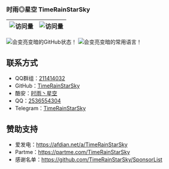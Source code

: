 ### 时雨◎星空 TimeRainStarSky
<!--
**TimeRainStarSky/TimeRainStarSky** is a ✨ _special_ ✨ repository because its `README.md` (this file) appears on your GitHub profile.

Here are some ideas to get you started:

- 🔭 I’m currently working on ...
- 🌱 I’m currently learning ...
- 👯 I’m looking to collaborate on ...
- 🤔 I’m looking for help with ...
- 💬 Ask me about ...
- 📫 How to reach me: ...
- 😄 Pronouns: ...
- ⚡ Fun fact: ...
-->
|![访问量](https://visitor-badge.glitch.me/badge?page_id=TimeRainStarSky&left_text=访%20问%20量)|![访问量](https://profile-counter.glitch.me/TimeRainStarSky/count.svg)|
|-|-|

<div>
  <picture>
    <source media="(prefers-color-scheme: dark)" srcset="https://github-readme-stats.vercel.app/api?username=TimeRainStarSky&show_icons=true&locale=cn&theme=github_dark">
    <source media="(prefers-color-scheme: light)" srcset="https://github-readme-stats.vercel.app/api?username=TimeRainStarSky&show_icons=true&locale=cn">
    <img alt="会变亮变暗的GitHub状态！" src="https://github-readme-stats.vercel.app/api?username=TimeRainStarSky&show_icons=true&locale=cn">
  </picture>
  <picture>
    <source media="(prefers-color-scheme: dark)" srcset="https://github-readme-stats.vercel.app/api/top-langs?username=TimeRainStarSky&locale=cn&theme=github_dark">
    <source media="(prefers-color-scheme: light)" srcset="https://github-readme-stats.vercel.app/api/top-langs?username=TimeRainStarSky&locale=cn">
    <img alt="会变亮变暗的常用语言！" src="https://github-readme-stats.vercel.app/api/top-langs?username=TimeRainStarSky&locale=cn">
  </picture>
</div>

## 联系方式
- QQ群组：[211414032](https://jq.qq.com/?k=QU1xGLEB)
- GitHub：[TimeRainStarSky](https://github.com/TimeRainStarSky)
- 酷安：[时雨丶星空](http://www.coolapk.com/u/2650948)
- QQ：[2536554304](https://qm.qq.com/cgi-bin/qm/qr?k=x8LtlP8vwZs7qLwmsbCsyLoAHy7Et1Pj)
- Telegram：[TimeRainStarSky](https://t.me/TimeRainStarSky)

## 赞助支持
- 爱发电：<https://afdian.net/a/TimeRainStarSky>
- Partme：<https://partme.com/TimeRainStarSky>
- 感谢名单：<https://github.com/TimeRainStarSky/SponsorList>
